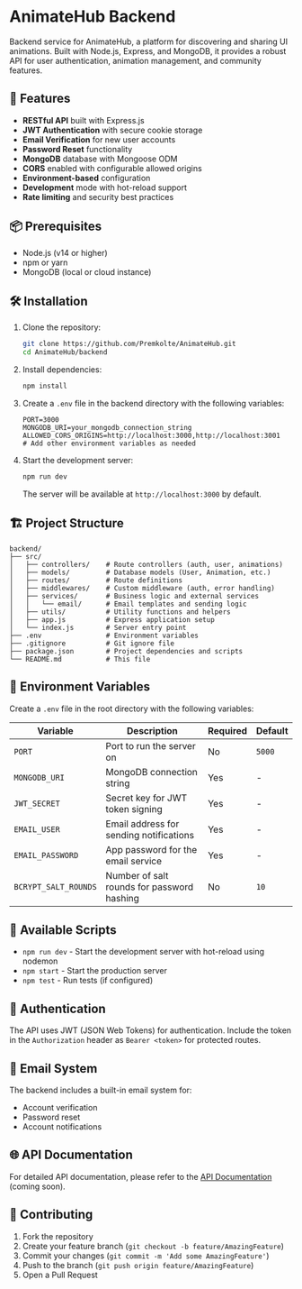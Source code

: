 # AnimateHub Backend

Backend service for AnimateHub, a platform for discovering and sharing UI animations. Built with Node.js, Express, and MongoDB, it provides a robust API for user authentication, animation management, and community features.

## 🚀 Features

- **RESTful API** built with Express.js
- **JWT Authentication** with secure cookie storage
- **Email Verification** for new user accounts
- **Password Reset** functionality
- **MongoDB** database with Mongoose ODM
- **CORS** enabled with configurable allowed origins
- **Environment-based** configuration
- **Development** mode with hot-reload support
- **Rate limiting** and security best practices

## 📦 Prerequisites

- Node.js (v14 or higher)
- npm or yarn
- MongoDB (local or cloud instance)

## 🛠️ Installation

1. Clone the repository:
   ```bash
   git clone https://github.com/Premkolte/AnimateHub.git
   cd AnimateHub/backend
   ```

2. Install dependencies:
   ```bash
   npm install
   ```

3. Create a `.env` file in the backend directory with the following variables:
   ```env
   PORT=3000
   MONGODB_URI=your_mongodb_connection_string
   ALLOWED_CORS_ORIGINS=http://localhost:3000,http://localhost:3001
   # Add other environment variables as needed
   ```

4. Start the development server:
   ```bash
   npm run dev
   ```

   The server will be available at `http://localhost:3000` by default.

## 🏗️ Project Structure

```
backend/
├── src/
│   ├── controllers/    # Route controllers (auth, user, animations)
│   ├── models/         # Database models (User, Animation, etc.)
│   ├── routes/         # Route definitions
│   ├── middlewares/    # Custom middleware (auth, error handling)
│   ├── services/       # Business logic and external services
│   │   └── email/      # Email templates and sending logic
│   ├── utils/          # Utility functions and helpers
│   ├── app.js          # Express application setup
│   └── index.js        # Server entry point
├── .env                # Environment variables
├── .gitignore          # Git ignore file
├── package.json        # Project dependencies and scripts
└── README.md           # This file
```

## 🚦 Environment Variables

Create a `.env` file in the root directory with the following variables:

| Variable                | Description                                      | Required | Default                     |
|-------------------------|--------------------------------------------------|----------|-----------------------------|
| `PORT`                 | Port to run the server on                        | No       | `5000`                      |
| `MONGODB_URI`          | MongoDB connection string                        | Yes      | -                           |
| `JWT_SECRET`           | Secret key for JWT token signing                | Yes      | -                           |
| `EMAIL_USER`           | Email address for sending notifications         | Yes      | -                           |
| `EMAIL_PASSWORD`       | App password for the email service              | Yes      | -                           |
| `BCRYPT_SALT_ROUNDS`   | Number of salt rounds for password hashing      | No       | `10`                        |

## 🚀 Available Scripts

- `npm run dev` - Start the development server with hot-reload using nodemon
- `npm start` - Start the production server
- `npm test` - Run tests (if configured)

## 🔐 Authentication

The API uses JWT (JSON Web Tokens) for authentication. Include the token in the `Authorization` header as `Bearer <token>` for protected routes.

## 📧 Email System

The backend includes a built-in email system for:
- Account verification
- Password reset
- Account notifications

## 🌐 API Documentation

For detailed API documentation, please refer to the [API Documentation](https://github.com/Premkolte/AnimateHub/tree/main/backend/docs/API.md) (coming soon).

## 🤝 Contributing

1. Fork the repository
2. Create your feature branch (`git checkout -b feature/AmazingFeature`)
3. Commit your changes (`git commit -m 'Add some AmazingFeature'`)
4. Push to the branch (`git push origin feature/AmazingFeature`)
5. Open a Pull Request
